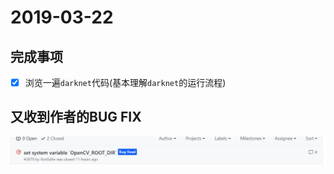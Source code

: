 # 2019-03-22
## 完成事项
- [x] 浏览一遍`darknet`代码(基本理解`darknet`的运行流程)

## 又收到作者的BUG FIX
![](ProgressImage/2019-03-22-20-48-36.png) 

